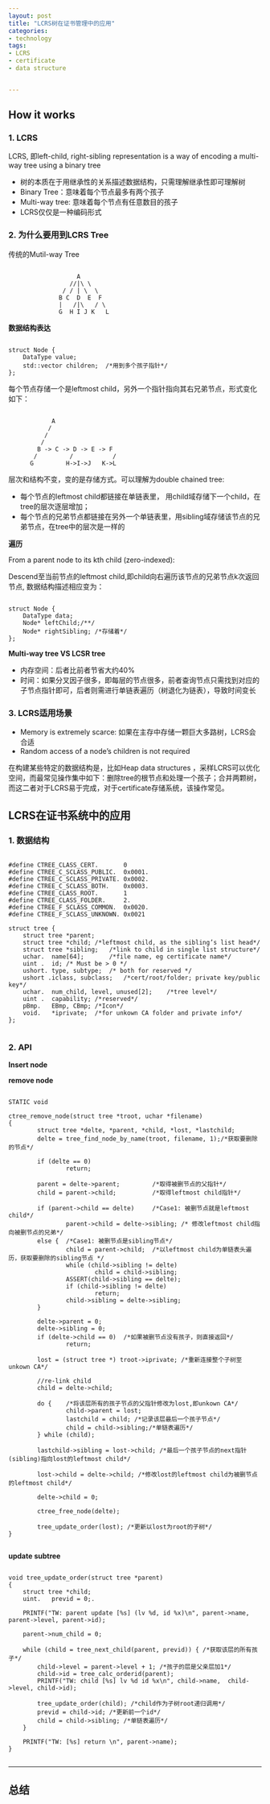 ```yaml
---
layout: post
title: "LCRS树在证书管理中的应用"
categories:
- technology  
tags:
- LCRS
- certificate
- data structure


---
```


## How it works ##  

### 1. LCRS ###  

LCRS, 即left-child, right-sibling representation is a way of encoding a multi-way tree using a binary tree  

-	树的本质在于用继承性的关系描述数据结构，只需理解继承性即可理解树
-	Binary Tree：意味着每个节点最多有两个孩子
-	Multi-way tree: 意味着每个节点有任意数目的孩子
-	LCRS仅仅是一种编码形式  

### 2. 为什么要用到LCRS Tree ###
	
传统的Mutil-way Tree  
<pre><code>
 	               A       
                 //|\ \
               / / | \  \
              B C  D  E  F
              |   /|\   / \
              G  H I J K   L
</code></pre>  

**数据结构表达**  

<pre><code>
struct Node {
    DataType value;
    std::vector<Node*> children;  /*用到多个孩子指针*/
};
</code></pre> 

每个节点存储一个是leftmost child，另外一个指针指向其右兄弟节点，形式变化如下：  
	   
<pre><code>
            A
           /
          /
         /
        B -> C -> D -> E -> F
       /         /           /
      G         H->I->J   K->L
</code></pre>

层次和结构不变，变的是存储方式。可以理解为double chained  tree:

 - 每个节点的leftmost child都链接在单链表里， 用child域存储下一个child，在tree的层次逐层增加；
 - 每个节点的兄弟节点都链接在另外一个单链表里，用sibling域存储该节点的兄弟节点，在tree中的层次是一样的

**遍历**

From a parent node to its kth child (zero-indexed):

Descend至当前节点的leftmost child,即child向右遍历该节点的兄弟节点k次返回节点,
数据结构描述相应变为：

<pre><code>  
struct Node {	
	DataType data;
	Node* leftChild;/**/
	Node* rightSibling; /*存储着*/
};  
</code></pre> 

**Multi-way tree VS LCSR tree**  

* 内存空间：后者比前者节省大约40%    
* 时间：如果分叉因子很多，即每层的节点很多，前者查询节点只需找到对应的子节点指针即可，后者则需进行单链表遍历（树退化为链表），导致时间变长  

### 3. LCRS适用场景 ###  

 - Memory is extremely scarce: 如果在主存中存储一颗巨大多路树，LCRS会合适
 - Random access of a node’s children is not required  

在构建某些特定的数据结构是，比如Heap data structures ，采样LCRS可以优化空间，而最常见操作集中如下：删除tree的根节点和处理一个孩子；合并两颗树，而这二者对于LCRS易于完成，对于certificate存储系统，该操作常见。

## LCRS在证书系统中的应用 ##  

### 1. 数据结构 ###

<pre><code>
#define CTREE_CLASS_CERT.       0
#define CTREE_C_SCLASS_PUBLIC.  0x0001.
#define CTREE_C_SCLASS_PRIVATE. 0x0002.
#define CTREE_C_SCLASS_BOTH.    0x0003.
#define CTREE_CLASS_ROOT.       1
#define CTREE_CLASS_FOLDER.     2.     
#define CTREE_F_SCLASS_COMMON.  0x0020.
#define CTREE_F_SCLASS_UNKNOWN. 0x0021

struct tree {
	struct tree *parent;
	struct tree *child;	/*leftmost child, as the sibling’s list head*/
	struct tree *sibling;	/*link to child in single list structure*/
	uchar.  name[64];		/*file name, eg certificate name*/
	uint .  id;	/* Must be > 0 */
	ushort. type, subtype;	/* both for reserved */
	ushort .iclass, subclass;	/*cert/root/folder; private key/public key*/
	uchar.  num_child, level, unused[2];	/*tree level*/
	uint .  capability;	/*reserved*/
	pBmp.   EBmp, CBmp;	/*Icon*/
	void.   *iprivate;	/*for unkown CA folder and private info*/
};   

</code></pre>   

### 2. API ###

**Insert node**  

**remove node**  
   
<pre><code>
STATIC void

ctree_remove_node(struct tree *troot, uchar *filename)
{
        struct tree *delte, *parent, *child, *lost, *lastchild;
        delte = tree_find_node_by_name(troot, filename, 1);/*获取要删除的节点*/

        if (delte == 0)
                return;

        parent = delte->parent;         /*取得被删节点的父指针*/
        child = parent->child;          /*取得leftmost child指针*/

        if (parent->child == delte)     /*Case1: 被删节点就是leftmost child*/
                parent->child = delte->sibling; /* 修改leftmost child指向被删节点的兄弟*/
        else {  /*Case1: 被删节点是sibling节点*/
                child = parent->child;  /*以leftmost child为单链表头遍历，获取要删除的sibling节点 */
                while (child->sibling != delte)
                        child = child->sibling;
                ASSERT(child->sibling == delte);
                if (child->sibling != delte)
                        return;
                child->sibling = delte->sibling;
        }

        delte->parent = 0;
        delte->sibling = 0;
        if (delte->child == 0)  /*如果被删节点没有孩子，则直接返回*/
                return;

        lost = (struct tree *) troot->iprivate; /*重新连接整个子树至unkown CA*/

        //re-link child
        child = delte->child;

        do {    /*将该层所有的孩子节点的父指针修改为lost,即unkown CA*/
                child->parent = lost;
                lastchild = child; /*记录该层最后一个孩子节点*/
                child = child->sibling;/*单链表遍历*/
        } while (child);

        lastchild->sibling = lost->child; /*最后一个孩子节点的next指针(sibling)指向lost的leftmost child*/

        lost->child = delte->child; /*修改lost的leftmost child为被删节点的leftmost child*/

        delte->child = 0;

        ctree_free_node(delte);

        tree_update_order(lost); /*更新以lost为root的子树*/
}

</code></pre>
   

**update subtree**     

<pre><code>  
void tree_update_order(struct tree *parent)
{	
	struct tree *child;
	uint.   previd = 0;.   
		
	PRINTF("TW: parent update [%s] (lv %d, id %x)\n", parent->name, parent->level, parent->id);
	
	parent->num_child = 0;
	
	while (child = tree_next_child(parent, previd)) { /*获取该层的所有孩子*/
		child->level = parent->level + 1; /*孩子的层是父亲层加1*/
		child->id = tree_calc_orderid(parent);
		PRINTF("TW: child [%s] lv %d id %x\n", child->name,  child->level, child->id);

		tree_update_order(child); /*child作为子树root递归调用*/
		previd = child->id; /*更新前一个id*/
		child = child->sibling; /*单链表遍历*/
	}

	PRINTF("TW: [%s] return \n", parent->name);
}  

</code></pre>  

----

## 总结 ##
